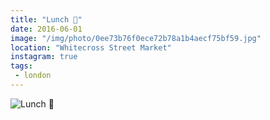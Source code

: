 ```yaml
---
title: "Lunch 🌯"
date: 2016-06-01
image: "/img/photo/0ee73b76f0ece72b78a1b4aecf75bf59.jpg"
location: "Whitecross Street Market"
instagram: true
tags:
 - london
---
```


![Lunch 🌯](/img/photo/0ee73b76f0ece72b78a1b4aecf75bf59.jpg)
